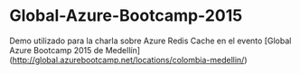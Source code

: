 # Global-Azure-Bootcamp-2015
Demo utilizado para la charla sobre Azure Redis Cache en el evento [Global Azure Bootcamp 2015 de Medellín] (http://global.azurebootcamp.net/locations/colombia-medellin/)

